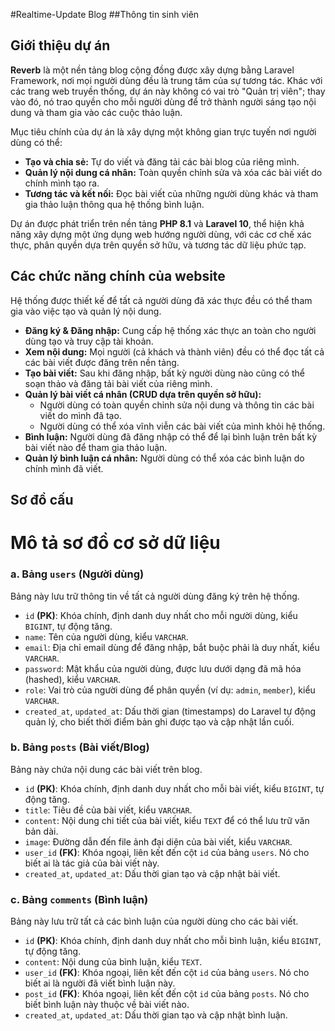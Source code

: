 #Realtime-Update Blog
##Thông tin sinh viên

## Giới thiệu dự án

**Reverb** là một nền tảng blog cộng đồng được xây dựng bằng Laravel Framework, nơi mọi người dùng đều là trung tâm của sự tương tác. Khác với các trang web truyền thống, dự án này không có vai trò "Quản trị viên"; thay vào đó, nó trao quyền cho mỗi người dùng để trở thành người sáng tạo nội dung và tham gia vào các cuộc thảo luận.

Mục tiêu chính của dự án là xây dựng một không gian trực tuyến nơi người dùng có thể:

*   **Tạo và chia sẻ:** Tự do viết và đăng tải các bài blog của riêng mình.
*   **Quản lý nội dung cá nhân:** Toàn quyền chỉnh sửa và xóa các bài viết do chính mình tạo ra.
*   **Tương tác và kết nối:** Đọc bài viết của những người dùng khác và tham gia thảo luận thông qua hệ thống bình luận.

Dự án được phát triển trên nền tảng **PHP 8.1** và **Laravel 10**, thể hiện khả năng xây dựng một ứng dụng web hướng người dùng, với các cơ chế xác thực, phân quyền dựa trên quyền sở hữu, và tương tác dữ liệu phức tạp.

## Các chức năng chính của website

Hệ thống được thiết kế để tất cả người dùng đã xác thực đều có thể tham gia vào việc tạo và quản lý nội dung.

*   **Đăng ký & Đăng nhập:** Cung cấp hệ thống xác thực an toàn cho người dùng tạo và truy cập tài khoản.
*   **Xem nội dung:** Mọi người (cả khách và thành viên) đều có thể đọc tất cả các bài viết được đăng trên nền tảng.
*   **Tạo bài viết:** Sau khi đăng nhập, bất kỳ người dùng nào cũng có thể soạn thảo và đăng tải bài viết của riêng mình.
*   **Quản lý bài viết cá nhân (CRUD dựa trên quyền sở hữu):**
    *   Người dùng có toàn quyền chỉnh sửa nội dung và thông tin các bài viết do mình đã tạo.
    *   Người dùng có thể xóa vĩnh viễn các bài viết của mình khỏi hệ thống.
*   **Bình luận:** Người dùng đã đăng nhập có thể để lại bình luận trên bất kỳ bài viết nào để tham gia thảo luận.
*   **Quản lý bình luận cá nhân:** Người dùng có thể xóa các bình luận do chính mình đã viết.

## Sơ đồ cấu 
# Mô tả sơ đồ cơ sở dữ liệu
### a. Bảng `users` (Người dùng)

Bảng này lưu trữ thông tin về tất cả người dùng đăng ký trên hệ thống.

*   `id` **(PK)**: Khóa chính, định danh duy nhất cho mỗi người dùng, kiểu `BIGINT`, tự động tăng.
*   `name`: Tên của người dùng, kiểu `VARCHAR`.
*   `email`: Địa chỉ email dùng để đăng nhập, bắt buộc phải là duy nhất, kiểu `VARCHAR`.
*   `password`: Mật khẩu của người dùng, được lưu dưới dạng đã mã hóa (hashed), kiểu `VARCHAR`.
*   `role`: Vai trò của người dùng để phân quyền (ví dụ: `admin`, `member`), kiểu `VARCHAR`.
*   `created_at`, `updated_at`: Dấu thời gian (timestamps) do Laravel tự động quản lý, cho biết thời điểm bản ghi được tạo và cập nhật lần cuối.

### b. Bảng `posts` (Bài viết/Blog)

Bảng này chứa nội dung các bài viết trên blog.

*   `id` **(PK)**: Khóa chính, định danh duy nhất cho mỗi bài viết, kiểu `BIGINT`, tự động tăng.
*   `title`: Tiêu đề của bài viết, kiểu `VARCHAR`.
*   `content`: Nội dung chi tiết của bài viết, kiểu `TEXT` để có thể lưu trữ văn bản dài.
*   `image`: Đường dẫn đến file ảnh đại diện của bài viết, kiểu `VARCHAR`.
*   `user_id` **(FK)**: Khóa ngoại, liên kết đến cột `id` của bảng `users`. Nó cho biết ai là tác giả của bài viết này.
*   `created_at`, `updated_at`: Dấu thời gian tạo và cập nhật bài viết.

### c. Bảng `comments` (Bình luận)

Bảng này lưu trữ tất cả các bình luận của người dùng cho các bài viết.

*   `id` **(PK)**: Khóa chính, định danh duy nhất cho mỗi bình luận, kiểu `BIGINT`, tự động tăng.
*   `content`: Nội dung của bình luận, kiểu `TEXT`.
*   `user_id` **(FK)**: Khóa ngoại, liên kết đến cột `id` của bảng `users`. Nó cho biết ai là người đã viết bình luận này.
*   `post_id` **(FK)**: Khóa ngoại, liên kết đến cột `id` của bảng `posts`. Nó cho biết bình luận này thuộc về bài viết nào.
*   `created_at`, `updated_at`: Dấu thời gian tạo và cập nhật bình luận.


